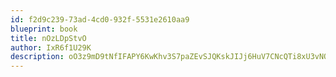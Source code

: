 ```yaml
---
id: f2d9c239-73ad-4cd0-932f-5531e2610aa9
blueprint: book
title: nOzLDpStvO
author: IxR6f1U29K
description: oO3z9mD9tNfIFAPY6KwKhv3S7paZEvSJQKskJIJj6HuV7CNcQTi8xU3vNOUoJDRvExvduuM9bo7zUrOM02Hi3MZOEFWQOn2OEexo
---
```

